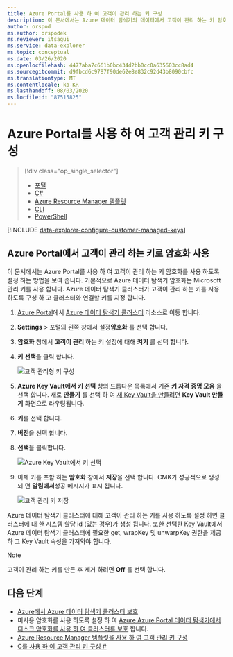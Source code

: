 ```yaml
---
title: Azure Portal를 사용 하 여 고객이 관리 하는 키 구성
description: 이 문서에서는 Azure 데이터 탐색기의 데이터에서 고객이 관리 하는 키 암호화를 구성 하는 방법을 설명 합니다.
author: orspod
ms.author: orspodek
ms.reviewer: itsagui
ms.service: data-explorer
ms.topic: conceptual
ms.date: 03/26/2020
ms.openlocfilehash: 4477aba7c661b0bc434d2bb0cc0a635603cc8ad4
ms.sourcegitcommit: d9fbcd6c9787f90de62e8e832c92d43b8090cbfc
ms.translationtype: MT
ms.contentlocale: ko-KR
ms.lasthandoff: 08/03/2020
ms.locfileid: "87515825"
---
```

# <a name="configure-customer-managed-keys-using-the-azure-portal"></a>Azure Portal를 사용 하 여 고객 관리 키 구성

> [!div class="op_single_selector"]
> * [포털](customer-managed-keys-portal.md)
> * [C#](customer-managed-keys-csharp.md)
> * [Azure Resource Manager 템플릿](customer-managed-keys-resource-manager.md)
> * [CLI](customer-managed-keys-cli.md)
> * [PowerShell](customer-managed-keys-powershell.md)

[!INCLUDE [data-explorer-configure-customer-managed-keys](includes/data-explorer-configure-customer-managed-keys.md)]

## <a name="enable-encryption-with-customer-managed-keys-in-the-azure-portal"></a>Azure Portal에서 고객이 관리 하는 키로 암호화 사용

이 문서에서는 Azure Portal를 사용 하 여 고객이 관리 하는 키 암호화를 사용 하도록 설정 하는 방법을 보여 줍니다. 기본적으로 Azure 데이터 탐색기 암호화는 Microsoft 관리 키를 사용 합니다. Azure 데이터 탐색기 클러스터가 고객이 관리 하는 키를 사용 하도록 구성 하 고 클러스터와 연결할 키를 지정 합니다.

1. [Azure Portal](https://portal.azure.com/)에서 [Azure 데이터 탐색기 클러스터](create-cluster-database-portal.md#create-a-cluster) 리소스로 이동 합니다. 
1. **Settings**  >  포털의 왼쪽 창에서 설정**암호화** 를 선택 합니다.
1. **암호화** 창에서 **고객이 관리** 하는 키 설정에 대해 **켜기** 를 선택 합니다.
1. **키 선택**을 클릭 합니다.

    ![고객 관리형 키 구성](media/customer-managed-keys-portal/cmk-encryption-setting.png)

1. **Azure Key Vault에서 키 선택** 창의 드롭다운 목록에서 기존 **키 자격 증명 모음** 을 선택 합니다. 새로 **만들기** 를 선택 하 여 [새 Key Vault을 만들려면](/azure/key-vault/quick-create-portal#create-a-vault) **Key Vault 만들기** 화면으로 라우팅됩니다.

1. **키**를 선택 합니다.
1. **버전**을 선택 합니다.
1. **선택**을 클릭합니다.

    ![Azure Key Vault에서 키 선택](media/customer-managed-keys-portal/cmk-key-vault.png)

1. 이제 키를 포함 하는 **암호화** 창에서 **저장**을 선택 합니다. CMK가 성공적으로 생성 되 면 **알림에서**성공 메시지가 표시 됩니다.

    ![고객 관리 키 저장](media/customer-managed-keys-portal/cmk-encryption-setting.png)

Azure 데이터 탐색기 클러스터에 대해 고객이 관리 하는 키를 사용 하도록 설정 하면 클러스터에 대 한 시스템 할당 id (있는 경우)가 생성 됩니다. 또한 선택한 Key Vault에서 Azure 데이터 탐색기 클러스터에 필요한 get, wrapKey 및 unwarpKey 권한을 제공 하 고 Key Vault 속성을 가져와야 합니다. 

> [!NOTE]
> 고객이 관리 하는 키를 만든 후 제거 하려면 **Off** 를 선택 합니다.

## <a name="next-steps"></a>다음 단계

* [Azure에서 Azure 데이터 탐색기 클러스터 보호](security.md)
* 미사용 암호화를 사용 하도록 설정 하 여 [Azure Azure Portal 데이터 탐색기에서 디스크 암호화를 사용 하 여 클러스터를 보호](cluster-disk-encryption.md) 합니다.
* [Azure Resource Manager 템플릿을 사용 하 여 고객 관리 키 구성](customer-managed-keys-resource-manager.md)
* [C를 사용 하 여 고객 관리 키 구성 #](customer-managed-keys-csharp.md)



